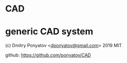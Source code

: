 # CAD
# generic CAD system

(c) Dmitry Ponyatov <<dponyatov@gmail.com>> 2019 MIT

github: https://github.com/ponyatov/CAD
